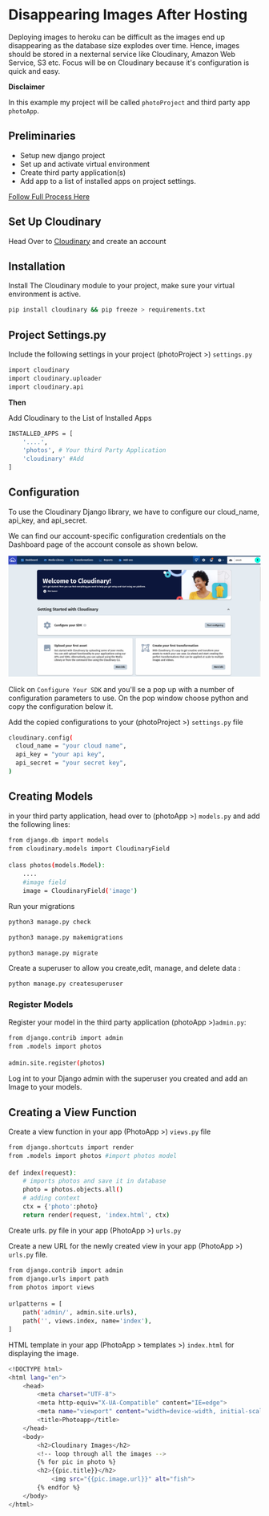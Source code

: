 Disappearing Images After Hosting
=================================
Deploying images to heroku can be difficult as the images end up disappearing as the database size explodes over time. Hence, images should be stored in a nexternal service like  Cloudinary, Amazon Web Service, S3 etc. Focus will be on Cloudinary because it's configuration is quick and easy.

**Disclaimer**

In this example my project will be called `photoProject` and third party app `photoApp`.

## Preliminaries

- Setup new django project
- Set up and activate virtual environment
- Create third party application(s)
- Add app to a list of installed apps on project settings.

[Follow Full Process Here](https://github.com/enockabere/Django-Get-Started/blob/master/django/get-started.md)

## Set Up Cloudinary

Head Over to [Cloudinary](https://cloudinary.com/) and create an account

## Installation
Install The Cloudinary module to your project, make sure your virtual environment is active.

```bash
pip install cloudinary && pip freeze > requirements.txt
```

## Project Settings.py

Include the following settings in your project (photoProject >) `settings.py`

```bash
import cloudinary
import cloudinary.uploader
import cloudinary.api
```
**Then**

Add Cloudinary to the List of Installed Apps

```bash
INSTALLED_APPS = [
    '....',
    'photos', # Your third Party Application
    'cloudinary' #Add
]
```
## Configuration

To use the Cloudinary Django library, we have to configure our cloud_name, api_key, and api_secret.

We can find our account-specific configuration credentials on the Dashboard page of the account console as shown below.

![Cloudinary](static/images/3.png)

Click on `Configure Your SDK` and you'll se a pop up with a number of configuration parameters to use. On the pop window choose python and copy the configuration below it.

Add the copied configurations to your (photoProject >) `settings.py` file

```bash
cloudinary.config( 
  cloud_name = "your cloud name", 
  api_key = "your api key", 
  api_secret = "your secret key", 
)
```
## Creating Models
in your third party application, head over to (photoApp >)  `models.py` and add the following lines:

```bash
from django.db import models
from cloudinary.models import CloudinaryField

class photos(models.Model):
    ....
    #image field
    image = CloudinaryField('image')
```

Run your migrations

```bash
python3 manage.py check
```
```bash
python3 manage.py makemigrations
```
```bash
python3 manage.py migrate
```

Create a superuser to allow you create,edit, manage, and delete data :

```bash
python manage.py createsuperuser 
```
### Register Models

Register your model in the third party application (photoApp >)`admin.py`:

```bash
from django.contrib import admin
from .models import photos

admin.site.register(photos)
```
Log int to your Django admin with the superuser you created and add an Image to your models.

## Creating a View Function
Create a view function in your app (PhotoApp >) `views.py` file

```bash
from django.shortcuts import render
from .models import photos #import photos model

def index(request):
    # imports photos and save it in database
    photo = photos.objects.all()
    # adding context 
    ctx = {'photo':photo}
    return render(request, 'index.html', ctx)

```
Create urls. py file in your app (PhotoApp >) `urls.py`

Create a new URL for the newly created view in your app (PhotoApp >) `urls.py` file.

```bash
from django.contrib import admin
from django.urls import path
from photos import views

urlpatterns = [
    path('admin/', admin.site.urls),
    path('', views.index, name='index'),
]
```

HTML template in your app (PhotoApp > templates >) `index.html`  for displaying the image.

```bash
<!DOCTYPE html>
<html lang="en">
    <head>
        <meta charset="UTF-8">
        <meta http-equiv="X-UA-Compatible" content="IE=edge">
        <meta name="viewport" content="width=device-width, initial-scale=1.0">
        <title>Photoapp</title>
    </head>
    <body>
        <h2>Cloudinary Images</h2>
        <!-- loop through all the images -->
        {% for pic in photo %}
        <h2>{{pic.title}}</h2>
            <img src="{{pic.image.url}}" alt="fish">
        {% endfor %}
    </body>
</html>
```
